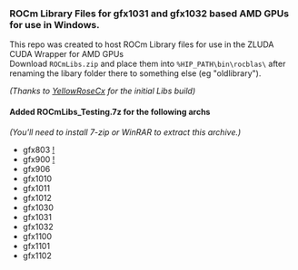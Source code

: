 ### ROCm Library Files for gfx1031 and gfx1032 based AMD GPUs for use in Windows.

This repo was created to host ROCm Library files for use in the ZLUDA CUDA Wrapper for AMD GPUs  
Download `ROCmLibs.zip` and place them into `%HIP_PATH\bin\rocblas\` after renaming the libary folder there to something else (eg "oldlibrary").

_(Thanks to [YellowRoseCx](https://github.com/YellowRoseCx) for the initial Libs build)_

#### Added ROCmLibs_Testing.7z for the following archs
_(You'll need to install 7-zip or WinRAR to extract this archive.)_
- gfx803 [!](https://github.com/brknsoul/ROCmLibs/wiki/ROCmLibs_Testing-Notes)
- gfx900 [!](https://github.com/brknsoul/ROCmLibs/wiki/ROCmLibs_Testing-Notes)
- gfx906
- gfx1010
- gfx1011
- gfx1012
- gfx1030
- gfx1031
- gfx1032
- gfx1100
- gfx1101
- gfx1102
